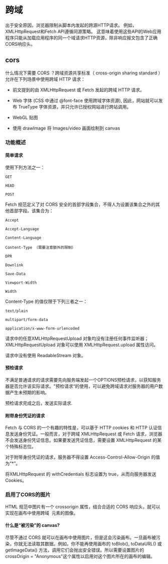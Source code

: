 # 跨域


出于安全原因，浏览器限制从脚本内发起的跨源HTTP请求。 例如，XMLHttpRequest和Fetch API遵循同源策略。 这意味着使用这些API的Web应用程序只能从加载应用程序的同一个域请求HTTP资源，除非响应报文包含了正确CORS响应头。

## cors

什么情况下需要 CORS ？跨域资源共享标准（ cross-origin sharing standard ）允许在下列场景中使用跨域 HTTP 请求：

- 前文提到的由 XMLHttpRequest 或 Fetch 发起的跨域 HTTP 请求。

- Web 字体 (CSS 中通过 @font-face 使用跨域字体资源), 因此，网站就可以发布 TrueType 字体资源，并只允许已授权网站进行跨站调用。

- WebGL 贴图

- 使用 drawImage 将 Images/video 画面绘制到 canvas

### 功能概述

#### 简单请求

使用下列方法之一：

    GET
    
    HEAD
    
    POST
  
Fetch 规范定义了对 CORS 安全的首部字段集合，不得人为设置该集合之外的其他首部字段。该集合为：

    Accept
    
    Accept-Language
    
    Content-Language
    
    Content-Type （需要注意额外的限制）
    
    DPR
    
    Downlink
    
    Save-Data
    
    Viewport-Width
    
    Width
  
Content-Type 的值仅限于下列三者之一：

    text/plain
    
    multipart/form-data
    
    application/x-www-form-urlencoded
  
请求中的任意XMLHttpRequestUpload 对象均没有注册任何事件监听器；XMLHttpRequestUpload 对象可以使用 XMLHttpRequest.upload 属性访问。

请求中没有使用 ReadableStream 对象。

#### 预检请求

  不满足普通请求的请求需要先向服务端发起一个OPTIONS预检请求，以获知服务器是否允许该实际请求。"预检请求“的使用，可以避免跨域请求对服务器的用户数据产生未预期的影响。
  
  预检请求完成之后，发送实际请求.

#### 附带身份凭证的请求

Fetch 与 CORS 的一个有趣的特性是，可以基于  HTTP cookies 和 HTTP 认证信息发送身份凭证。一般而言，对于跨域 XMLHttpRequest 或 Fetch 请求，浏览器不会发送身份凭证信息。如果要发送凭证信息，需要设置 XMLHttpRequest 的某个特殊标志位。

对于附带身份凭证的请求，服务器不得设置 Access-Control-Allow-Origin 的值为“*”。

将XMLHttpRequest 的 withCredentials 标志设置为 true，从而向服务器发送 Cookies。

### 启用了CORS的图片

HTML 规范中图片有一个 crossorigin 属性，结合合适的 CORS 响应头，就可以实现在画布中使用跨域 <img> 元素的图像。

#### 什么是“被污染”的 canvas?

  尽管不通过 CORS 就可以在画布中使用图片，但是这会污染画布。一旦画布被污染，你就无法读取其数据。例如，你不能再使用画布的 toBlob(), toDataURL() 或 getImageData() 方法，调用它们会抛出安全错误。所以需要设置图片的crossOrigin = "Anonymous"这个属性以启用对这个图片所在的画布的编辑。


